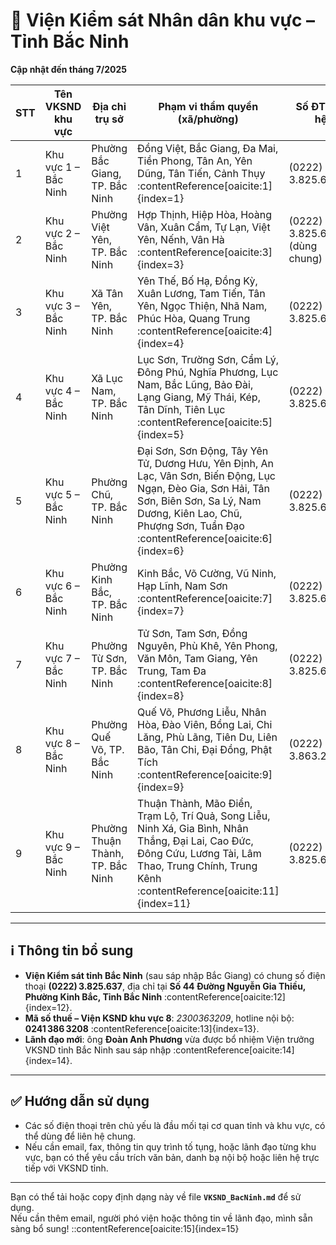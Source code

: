 # 📍 Viện Kiểm sát Nhân dân khu vực – Tỉnh Bắc Ninh

**Cập nhật đến tháng 7/2025**

| STT | Tên VKSND khu vực | Địa chỉ trụ sở | Phạm vi thẩm quyền (xã/phường) | Số ĐT liên hệ | Ghi chú |
|-----|-------------------|----------------|-------------------------------|----------------|---------|
| 1 | Khu vực 1 – Bắc Ninh | Phường Bắc Giang, TP. Bắc Ninh | Đồng Việt, Bắc Giang, Đa Mai, Tiền Phong, Tân An, Yên Dũng, Tân Tiến, Cảnh Thụy :contentReference[oaicite:1]{index=1} | (0222) 3.825.637** | *Điện thoại trụ sở tỉnh* :contentReference[oaicite:2]{index=2} |
| 2 | Khu vực 2 – Bắc Ninh | Phường Việt Yên, TP. Bắc Ninh | Hợp Thịnh, Hiệp Hòa, Hoàng Vân, Xuân Cẩm, Tự Lạn, Việt Yên, Nếnh, Vân Hà :contentReference[oaicite:3]{index=3} | (0222) 3.825.637 (dùng chung) |  |
| 3 | Khu vực 3 – Bắc Ninh | Xã Tân Yên, TP. Bắc Ninh | Yên Thế, Bố Hạ, Đồng Kỳ, Xuân Lương, Tam Tiến, Tân Yên, Ngọc Thiện, Nhã Nam, Phúc Hòa, Quang Trung :contentReference[oaicite:4]{index=4} | (0222) 3.825.637 |  |
| 4 | Khu vực 4 – Bắc Ninh | Xã Lục Nam, TP. Bắc Ninh | Lục Sơn, Trường Sơn, Cẩm Lý, Đông Phú, Nghĩa Phương, Lục Nam, Bắc Lũng, Bảo Đài, Lạng Giang, Mỹ Thái, Kép, Tân Dĩnh, Tiên Lục :contentReference[oaicite:5]{index=5} | (0222) 3.825.637 |  |
| 5 | Khu vực 5 – Bắc Ninh | Phường Chũ, TP. Bắc Ninh | Đại Sơn, Sơn Động, Tây Yên Tử, Dương Hưu, Yên Định, An Lạc, Vân Sơn, Biến Động, Lục Ngạn, Đèo Gia, Sơn Hải, Tân Sơn, Biên Sơn, Sa Lý, Nam Dương, Kiên Lao, Chũ, Phượng Sơn, Tuần Đạo :contentReference[oaicite:6]{index=6} | (0222) 3.825.637 |  |
| 6 | Khu vực 6 – Bắc Ninh | Phường Kinh Bắc, TP. Bắc Ninh | Kinh Bắc, Võ Cường, Vũ Ninh, Hạp Lĩnh, Nam Sơn :contentReference[oaicite:7]{index=7} | (0222) 3.825.637 |  |
| 7 | Khu vực 7 – Bắc Ninh | Phường Từ Sơn, TP. Bắc Ninh | Tử Sơn, Tam Sơn, Đồng Nguyên, Phù Khê, Yên Phong, Văn Môn, Tam Giang, Yên Trung, Tam Đa :contentReference[oaicite:8]{index=8} | (0222) 3.825.637 |  |
| 8 | Khu vực 8 – Bắc Ninh | Phường Quế Võ, TP. Bắc Ninh | Quế Võ, Phương Liễu, Nhân Hòa, Đào Viên, Bồng Lai, Chi Lăng, Phù Lãng, Tiên Du, Liên Bão, Tân Chi, Đại Đồng, Phật Tích :contentReference[oaicite:9]{index=9} | (0222) 3.863.208 | *Theo mã số thuế – có thể là đường dây riêng* :contentReference[oaicite:10]{index=10} |
| 9 | Khu vực 9 – Bắc Ninh | Phường Thuận Thành, TP. Bắc Ninh | Thuận Thành, Mão Điển, Trạm Lộ, Trí Quả, Song Liễu, Ninh Xá, Gia Bình, Nhân Thắng, Đại Lai, Cao Đức, Đông Cứu, Lương Tài, Lâm Thao, Trung Chính, Trung Kênh :contentReference[oaicite:11]{index=11} | (0222) 3.825.637 |  |

---

## ℹ️ Thông tin bổ sung

- **Viện Kiểm sát tỉnh Bắc Ninh** (sau sáp nhập Bắc Giang) có chung số điện thoại **(0222) 3.825.637**, địa chỉ tại **Số 44 Đường Nguyễn Gia Thiều, Phường Kinh Bắc, Tỉnh Bắc Ninh** :contentReference[oaicite:12]{index=12}.  
- **Mã số thuế – Viện KSND khu vực 8**: *2300363209*, hotline nội bộ: **0241 386 3208** :contentReference[oaicite:13]{index=13}.  
- **Lãnh đạo mới**: ông **Đoàn Anh Phương** vừa được bổ nhiệm Viện trưởng VKSND tỉnh Bắc Ninh sau sáp nhập :contentReference[oaicite:14]{index=14}.

---

## ✅ Hướng dẫn sử dụng

- Các số điện thoại trên chủ yếu là đầu mối tại cơ quan tỉnh và khu vực, có thể dùng để liên hệ chung.  
- Nếu cần email, fax, thông tin quy trình tố tụng, hoặc lãnh đạo từng khu vực, bạn có thể yêu cầu trích văn bản, danh bạ nội bộ hoặc liên hệ trực tiếp với VKSND tỉnh.

---

Bạn có thể tải hoặc copy định dạng này về file **`VKSND_BacNinh.md`** để sử dụng.  
Nếu cần thêm email, người phó viện hoặc thông tin về lãnh đạo, mình sẵn sàng bổ sung!
::contentReference[oaicite:15]{index=15}
